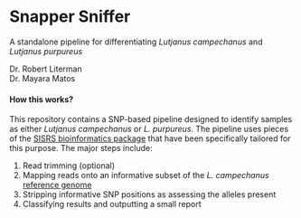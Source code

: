 # Snapper Sniffer
A standalone pipeline for differentiating *Lutjanus campechanus* and *Lutjanus purpureus*

Dr. Robert Literman  
Dr. Mayara Matos  

#### How this works?  
This repository contains a SNP-based pipeline designed to identify samples as either *Lutjanus campechanus*  or *L. purpureus*. The pipeline uses pieces of the [SISRS bioinformatics package](https://github.com/BobLiterman/SISRS_Walkthrough) that have been specifically tailored for this purpose. The major steps include:  

1. Read trimming (optional)  
2. Mapping reads onto an informative subset of the *L. campechanus* [reference genome](https://pubmed.ncbi.nlm.nih.gov/32348345/)  
3. Stripping informative SNP positions as assessing the alleles present  
4. Classifying results and outputting a small report  
